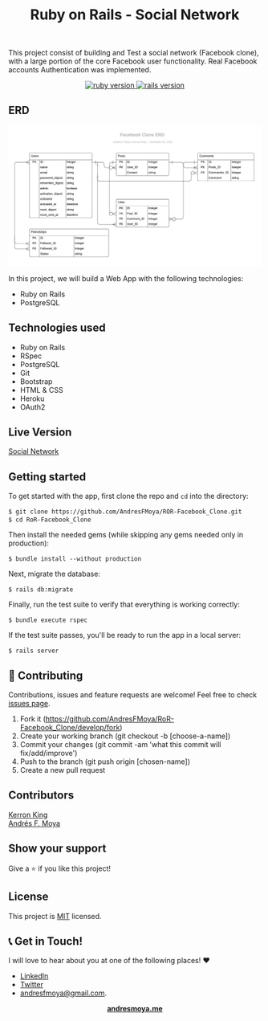 <p>
  <h1 align="center">Ruby on Rails - Social Network</h1>
</p>
<br>

This project consist of building and Test a social network (Facebook clone), with a large portion of the core Facebook user functionality. Real Facebook accounts Authentication was implemented.
<p align="center">
  <a href="https://www.ruby-lang.org/en/">
    <img src="https://img.shields.io/badge/Ruby-v2.6.5-brightgreen.svg" alt="ruby version">
  </a>
  <a href="http://rubyonrails.org/">
    <img src="https://img.shields.io/badge/Rails-v6.0.2.1-brightgreen.svg" alt="rails version">
  </a>
</p>

## ERD
![ERD](lib/assets/Facebook_Clone_ERD.jpg)

In this project, we will build a Web App with the following technologies:
- Ruby on Rails
- PostgreSQL

## Technologies used

- Ruby on Rails
- RSpec
- PostgreSQL
- Git
- Bootstrap
- HTML & CSS
- Heroku
- OAuth2

## Live Version

[Social Network](https://frozen-hamlet-01864.herokuapp.com) 

## Getting started
  
  To get started with the app, first clone the repo and `cd` into the directory:
  
  ```
  $ git clone https://github.com/AndresFMoya/ROR-Facebook_Clone.git
  $ cd RoR-Facebook_Clone
  ```
  
  Then install the needed gems (while skipping any gems needed only in production):
  
  ```
  $ bundle install --without production
  ```
  
  Next, migrate the database:
  
  ```
  $ rails db:migrate
  ```
  
  Finally, run the test suite to verify that everything is working correctly:
  
  ```
  $ bundle execute rspec
  ```
  
  If the test suite passes, you'll be ready to run the app in a local server:
  
  ```
  $ rails server
  ```

## 🤝 Contributing

Contributions, issues and feature requests are welcome! Feel free to check [issues page](https://github.com/AndresFMoya/react-rails_event_scheduler/issues).

1. Fork it (https://github.com/AndresFMoya/RoR-Facebook_Clone/develop/fork)
2. Create your working branch (git checkout -b [choose-a-name])
3. Commit your changes (git commit -am 'what this commit will fix/add/improve')
4. Push to the branch (git push origin [chosen-name])
5. Create a new pull request

## Contributors
[Kerron King](https://github.com/KerronKing)  
[Andrés F. Moya](https://github.com/AndresFMoya)

## Show your support

Give a ⭐️ if you like this project!

## License

This project is [MIT](https://github.com/AndresFMoya/RoR-Facebook_Clone/blob/develop/LICENSE) licensed.

## 📞 Get in Touch!
I will love to hear about you at one of the following places! :heart:

- [LinkedIn](https://www.linkedin.com/in/andres-f-moya/)
- [Twitter](https://www.twitter.com/andmedev/) 
- <andresfmoya@gmail.com>.

<p align="center">
  <strong>
    <a href="https://andresmoya.me">andresmoya.me</a>
</strong>
</p>
